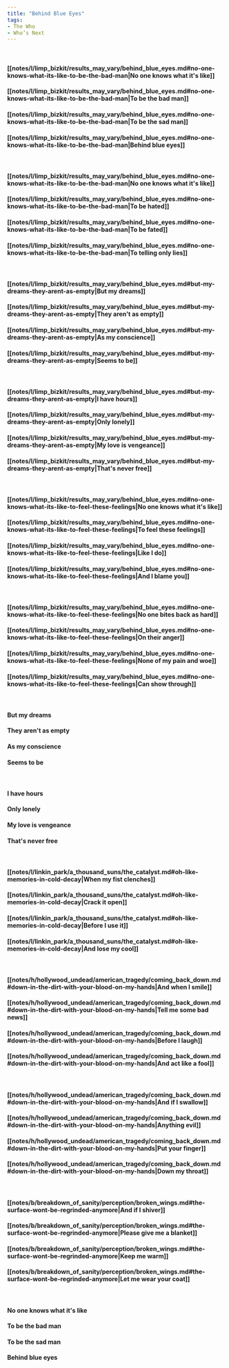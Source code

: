 ```yaml
---
title: "Behind Blue Eyes"
tags:
- The Who
- Who’s Next
---
```

&nbsp;
#### [[notes/l/limp_bizkit/results_may_vary/behind_blue_eyes.md#no-one-knows-what-its-like-to-be-the-bad-man|No one knows what it's like]]
#### [[notes/l/limp_bizkit/results_may_vary/behind_blue_eyes.md#no-one-knows-what-its-like-to-be-the-bad-man|To be the bad man]]
#### [[notes/l/limp_bizkit/results_may_vary/behind_blue_eyes.md#no-one-knows-what-its-like-to-be-the-bad-man|To be the sad man]]
#### [[notes/l/limp_bizkit/results_may_vary/behind_blue_eyes.md#no-one-knows-what-its-like-to-be-the-bad-man|Behind blue eyes]]
&nbsp;
#### [[notes/l/limp_bizkit/results_may_vary/behind_blue_eyes.md#no-one-knows-what-its-like-to-be-the-bad-man|No one knows what it's like]]
#### [[notes/l/limp_bizkit/results_may_vary/behind_blue_eyes.md#no-one-knows-what-its-like-to-be-the-bad-man|To be hated]]
#### [[notes/l/limp_bizkit/results_may_vary/behind_blue_eyes.md#no-one-knows-what-its-like-to-be-the-bad-man|To be fated]]
#### [[notes/l/limp_bizkit/results_may_vary/behind_blue_eyes.md#no-one-knows-what-its-like-to-be-the-bad-man|To telling only lies]]
&nbsp;
#### [[notes/l/limp_bizkit/results_may_vary/behind_blue_eyes.md#but-my-dreams-they-arent-as-empty|But my dreams]]
#### [[notes/l/limp_bizkit/results_may_vary/behind_blue_eyes.md#but-my-dreams-they-arent-as-empty|They aren't as empty]]
#### [[notes/l/limp_bizkit/results_may_vary/behind_blue_eyes.md#but-my-dreams-they-arent-as-empty|As my conscience]]
#### [[notes/l/limp_bizkit/results_may_vary/behind_blue_eyes.md#but-my-dreams-they-arent-as-empty|Seems to be]]
&nbsp;
#### [[notes/l/limp_bizkit/results_may_vary/behind_blue_eyes.md#but-my-dreams-they-arent-as-empty|I have hours]]
#### [[notes/l/limp_bizkit/results_may_vary/behind_blue_eyes.md#but-my-dreams-they-arent-as-empty|Only lonely]]
#### [[notes/l/limp_bizkit/results_may_vary/behind_blue_eyes.md#but-my-dreams-they-arent-as-empty|My love is vengeance]]
#### [[notes/l/limp_bizkit/results_may_vary/behind_blue_eyes.md#but-my-dreams-they-arent-as-empty|That's never free]]
&nbsp;
#### [[notes/l/limp_bizkit/results_may_vary/behind_blue_eyes.md#no-one-knows-what-its-like-to-feel-these-feelings|No one knows what it's like]]
#### [[notes/l/limp_bizkit/results_may_vary/behind_blue_eyes.md#no-one-knows-what-its-like-to-feel-these-feelings|To feel these feelings]]
#### [[notes/l/limp_bizkit/results_may_vary/behind_blue_eyes.md#no-one-knows-what-its-like-to-feel-these-feelings|Like I do]]
#### [[notes/l/limp_bizkit/results_may_vary/behind_blue_eyes.md#no-one-knows-what-its-like-to-feel-these-feelings|And I blame you]]
&nbsp;
#### [[notes/l/limp_bizkit/results_may_vary/behind_blue_eyes.md#no-one-knows-what-its-like-to-feel-these-feelings|No one bites back as hard]]
#### [[notes/l/limp_bizkit/results_may_vary/behind_blue_eyes.md#no-one-knows-what-its-like-to-feel-these-feelings|On their anger]]
#### [[notes/l/limp_bizkit/results_may_vary/behind_blue_eyes.md#no-one-knows-what-its-like-to-feel-these-feelings|None of my pain and woe]]
#### [[notes/l/limp_bizkit/results_may_vary/behind_blue_eyes.md#no-one-knows-what-its-like-to-feel-these-feelings|Can show through]]
&nbsp;
#### But my dreams
#### They aren't as empty
#### As my conscience
#### Seems to be
&nbsp;
#### I have hours
#### Only lonely
#### My love is vengeance
#### That's never free
&nbsp;
#### [[notes/l/linkin_park/a_thousand_suns/the_catalyst.md#oh-like-memories-in-cold-decay|When my fist clenches]]
#### [[notes/l/linkin_park/a_thousand_suns/the_catalyst.md#oh-like-memories-in-cold-decay|Crack it open]]
#### [[notes/l/linkin_park/a_thousand_suns/the_catalyst.md#oh-like-memories-in-cold-decay|Before I use it]]
#### [[notes/l/linkin_park/a_thousand_suns/the_catalyst.md#oh-like-memories-in-cold-decay|And lose my cool]]
&nbsp;
#### [[notes/h/hollywood_undead/american_tragedy/coming_back_down.md#down-in-the-dirt-with-your-blood-on-my-hands|And when I smile]]
#### [[notes/h/hollywood_undead/american_tragedy/coming_back_down.md#down-in-the-dirt-with-your-blood-on-my-hands|Tell me some bad news]]
#### [[notes/h/hollywood_undead/american_tragedy/coming_back_down.md#down-in-the-dirt-with-your-blood-on-my-hands|Before I laugh]]
#### [[notes/h/hollywood_undead/american_tragedy/coming_back_down.md#down-in-the-dirt-with-your-blood-on-my-hands|And act like a fool]]
&nbsp;
#### [[notes/h/hollywood_undead/american_tragedy/coming_back_down.md#down-in-the-dirt-with-your-blood-on-my-hands|And if I swallow]]
#### [[notes/h/hollywood_undead/american_tragedy/coming_back_down.md#down-in-the-dirt-with-your-blood-on-my-hands|Anything evil]]
#### [[notes/h/hollywood_undead/american_tragedy/coming_back_down.md#down-in-the-dirt-with-your-blood-on-my-hands|Put your finger]]
#### [[notes/h/hollywood_undead/american_tragedy/coming_back_down.md#down-in-the-dirt-with-your-blood-on-my-hands|Down my throat]]
&nbsp;
#### [[notes/b/breakdown_of_sanity/perception/broken_wings.md#the-surface-wont-be-regrinded-anymore|And if I shiver]]
#### [[notes/b/breakdown_of_sanity/perception/broken_wings.md#the-surface-wont-be-regrinded-anymore|Please give me a blanket]]
#### [[notes/b/breakdown_of_sanity/perception/broken_wings.md#the-surface-wont-be-regrinded-anymore|Keep me warm]]
#### [[notes/b/breakdown_of_sanity/perception/broken_wings.md#the-surface-wont-be-regrinded-anymore|Let me wear your coat]]
&nbsp;
#### No one knows what it's like
#### To be the bad man
#### To be the sad man
#### Behind blue eyes
